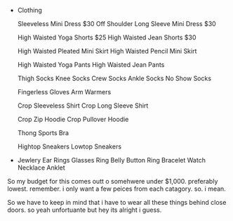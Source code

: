 - Clothing

    Sleeveless Mini Dress   $30
    Off Shoulder Long Sleeve Mini Dress     $30

    High Waisted Yoga Shorts     $25
    High Waisted Jean Shorts     $30

    High Waisted Pleated Mini Skirt
    High Waisted Pencil Mini Skirt

    High Waisted Yoga Pants
    High Waisted Jean Pants

    Thigh Socks
    Knee Socks
    Crew Socks
    Ankle Socks
    No Show Socks

    Fingerless Gloves
    Arm Warmers

    Crop Sleeveless Shirt
    Crop Long Sleeve Shirt

    Crop Zip Hoodie
    Crop Pullover Hoodie

    Thong
    Sports Bra
    
    Hightop Sneakers
    Lowtop Sneakers

- Jewlery
    Ear Rings
    Glasses
    Ring
    Belly Button Ring
    Bracelet
    Watch
    Necklace
    Anklet






So my budget for this comes outt o somehwere under $1,000. preferably lowest. remember. i only want a few peices from each catagory. so. i mean.


So we have to keep in mind that i have to wear all these things behind close doors. so yeah unfortuante but hey its alright i guess.

